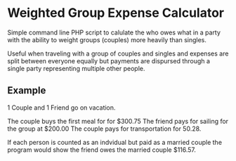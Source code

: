 Weighted Group Expense Calculator
===========================

Simple command line PHP script to calulate the who owes what in a party with the ability to weight
groups (couples) more heavily than singles.

Useful when traveling with a group of couples and singles and expenses are split between everyone
equally but payments are dispursed through a single party representing multiple other people.

Example
-------
1 Couple and 1 Friend go on vacation.

The couple buys the first meal for for $300.75
The friend pays for sailing for the group at $200.00
The couple pays for transportation for 50.28.

If each person is counted as an indvidual but paid as a married couple the program would show
the friend owes the married couple $116.57.
